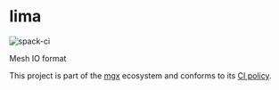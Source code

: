 # lima

![spack-ci](https://github.com/LIHPC-Computational-Geometry/lima/actions/workflows/spack-ci.yml/badge.svg)

Mesh IO format

This project is part of the [mgx](https://github.com/LIHPC-Computational-Geometry/mgx) ecosystem and conforms to its [CI policy](https://github.com/LIHPC-Computational-Geometry/spack_recipes_meshing#ci-and-versioning-policy-of-mgx-ecosystem-projects).
